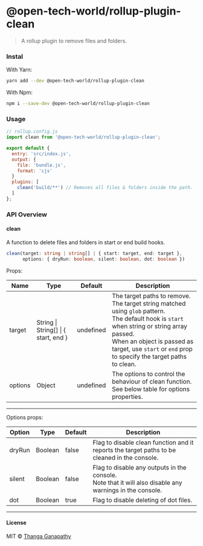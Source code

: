 # @open-tech-world/rollup-plugin-clean

> A rollup plugin to remove files and folders.

### Instal

With Yarn:

```sh
yarn add --dev @open-tech-world/rollup-plugin-clean
```

With Npm:

```sh
npm i --save-dev @open-tech-world/rollup-plugin-clean
```

### Usage

```js
// rollup.config.js
import clean from '@open-tech-world/rollup-plugin-clean';

export default {
  entry: 'src/index.js',
  output: {
    file: 'bundle.js',
    format: 'cjs'
  }
  plugins: [
    clean('build/**') // Removes all files & folders inside the path.
  ]
};
```

### API Overview

#### **clean**

A function to delete files and folders in start or end build hooks.

```ts
clean(target: string | string[] | { start: target, end: target }, 
      options: { dryRun: boolean, silent: boolean, dot: boolean })
```

Props:

| Name   | Type                                 | Default   | Description                                                                                                                                                                                                                                                      |
| ------ | ------------------------------------ | --------- | ---------------------------------------------------------------------------------------------------------------------------------------------------------------------------------------------------------------------------------------------------------------- |
| target | String \| String[] \| { start, end } | undefined | The target paths to remove. <br> The target string matched using `glob` pattern.<br>The default hook is `start` when string or string array passed. <br> When an object is passed as target, use `start` or `end` prop to specify the target paths to clean. |
| options | Object | undefined | The options to control the behaviour of clean function.<br>See below table for options properties.|

---

Options props: 

| Option | Type | Default | Description |
| ------ | ---- | ------- | ----------- |
| dryRun | Boolean | false | Flag to disable clean function and it reports the target paths to be cleaned in the console.| 
| silent | Boolean | false | Flag to disable any outputs in the console.<br>Note that it will also disable any warnings in the console.|
| dot | Boolean | true | Flag to disable deleting of dot files. 

---

#### License

MIT © [Thanga Ganapathy](https://github.com/ganapathy888)
